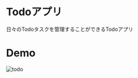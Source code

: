 # Todoアプリ
日々のTodoタスクを管理することができるTodoアプリ

# Demo
![todo](https://github.com/zakzackr/todo-app/assets/100734822/d62be310-4073-472e-85db-5504cfab2f13)
